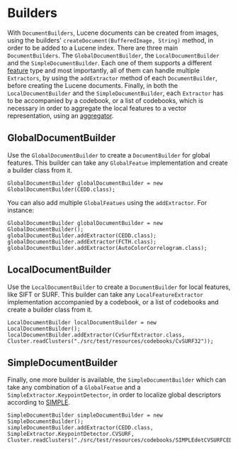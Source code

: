 # Builders
With `DocumentBuilders`, Lucene documents can be created from images, using the builders' `createDocument(BufferedImage, String)` method, in order to be added to a Lucene index. There are three main `DocumentBuilders`. The `GlobalDocumentBuilder`, the `LocalDocumentBuilder` and the `SimpleDocumentBuilder`. Each one of them supports a different [feature](features.md) type and most importantly, all of them can handle multiple `Extractors`, by using the `addExtractor` method of each `DocumentBuilder`, before creating the Lucene documents. Finally, in both the `LocalDocumentBuilder` and the `SimpleDocumentBuilder`, each `Extractor` has to be accompanied by a codebook, or a list of codebooks, which is necessary in order to aggregate the local features to a vector representation, using an [aggregator](aggregators.md).


## GlobalDocumentBuilder
Use the `GlobalDocumentBuilder` to create a `DocumentBuilder` for global features. This builder can take any `GlobalFeatue` implementation and create a builder class from it.

    GlobalDocumentBuilder globalDocumentBuilder = new GlobalDocumentBuilder(CEDD.class);

You can also add multiple `GlobalFeatues` using the `addExtractor`. For instance:

    GlobalDocumentBuilder globalDocumentBuilder = new GlobalDocumentBuilder();
    globalDocumentBuilder.addExtractor(CEDD.class);
    globalDocumentBuilder.addExtractor(FCTH.class);
    globalDocumentBuilder.addExtractor(AutoColorCorrelogram.class);



## LocalDocumentBuilder
Use the `LocalDocumentBuilder` to create a `DocumentBuilder` for local features, like SIFT or SURF. This builder can take any `LocalFeatureExtractor` implementation accompanied by a codebook, or a list of codebooks and create a builder class from it.

    LocalDocumentBuilder localDocumentBuilder = new LocalDocumentBuilder();
    localDocumentBuilder.addExtractor(CvSurfExtractor.class, Cluster.readClusters("./src/test/resources/codebooks/CvSURF32"));


## SimpleDocumentBuilder
Finally, one more builder is available, the `SimpleDocumentBuilder` which can take any combination of a `GlobalFeatue` and a `SimpleExtractor.KeypointDetector`, in order to localize global descriptors according to [SIMPLE](simple.md).

    SimpleDocumentBuilder simpleDocumentBuilder = new SimpleDocumentBuilder();
    simpleDocumentBuilder.addExtractor(CEDD.class, SimpleExtractor.KeypointDetector.CVSURF, Cluster.readClusters("./src/test/resources/codebooks/SIMPLEdetCVSURFCEDD32"));
